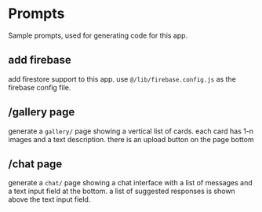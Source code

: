 # Prompts

Sample prompts, used for generating code for this app.

## add firebase

add firestore support to this app. use `@/lib/firebase.config.js` as the firebase config file.

## /gallery page

generate a `gallery/` page showing a vertical list of cards. each card has 1-n images and a text description. there is an upload button on the page bottom

## /chat page

generate a `chat/` page showing a chat interface with a list of messages and a text input field at the bottom. a list of suggested responses is shown above the text input field.
